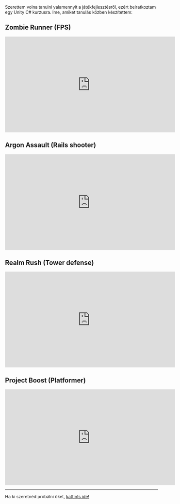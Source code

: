 Szerettem volna tanulni valamennyit a játékfejlesztésről, ezért beiratkoztam egy Unity C# kurzusra. Íme, amiket tanulás közben készítettem:

## Zombie Runner (FPS)
<iframe width="560" height="315" src="https://www.youtube.com/embed/4G8oUAhw8xM" frameborder="0" allow="accelerometer; autoplay; encrypted-media; gyroscope; picture-in-picture" allowfullscreen></iframe>

## Argon Assault (Rails shooter)
<iframe width="560" height="315" src="https://www.youtube.com/embed/kn8zatF46MQ" frameborder="0" allow="accelerometer; autoplay; encrypted-media; gyroscope; picture-in-picture" allowfullscreen></iframe>

## Realm Rush (Tower defense)
<iframe width="560" height="315" src="https://www.youtube.com/embed/81AORHR4tQw" frameborder="0" allow="accelerometer; autoplay; encrypted-media; gyroscope; picture-in-picture" allowfullscreen></iframe>

## Project Boost (Platformer)
<iframe width="560" height="315" src="https://www.youtube.com/embed/RdROvHCTak4" frameborder="0" allow="accelerometer; autoplay; encrypted-media; gyroscope; picture-in-picture" allowfullscreen></iframe>

---
Ha ki szeretnéd próbálni őket, [kattints ide!](https://games.p-kin.com)
